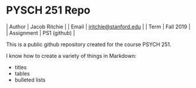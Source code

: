 # PYSCH 251 Repo


| Author | Jacob Ritchie |
| Email | jritchie@stanford.edu |
| Term  | Fall 2019 |
| Assignment | PS1 (github) |

This is a public github repository created for the course PSYCH 251. 

I know how to create a variety of things in Markdown:

* titles
* tables
* bulleted lists
